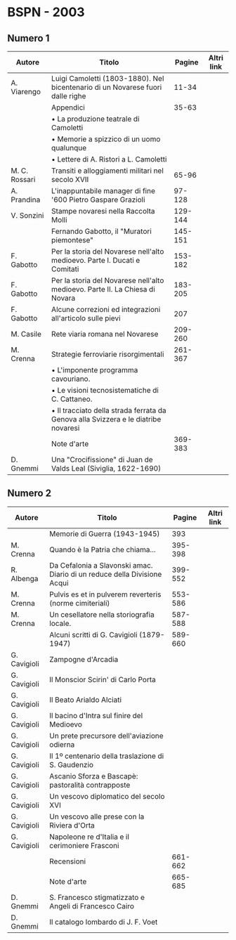 # BSPN - 2003

## Numero 1

| Autore        | Titolo                                                                             | Pagine  | Altri link |
|---------------|------------------------------------------------------------------------------------|---------|------------|
| A. Viarengo   | Luigi Camoletti (1803-1880). Nel bicentenario di un Novarese fuori dalle righe     | 11-34   |            |
|               | Appendici                                                                          | 35-63   |            |
|               | • La produzione teatrale di Camoletti                                              |         |            |
|               | • Memorie a spizzico di un uomo qualunque                                          |         |            |
|               | • Lettere di A. Ristori a L. Camoletti                                             |         |            |
| M. C. Rossari | Transiti e alloggiamenti militari nel secolo XVII                                  | 65-96   |            |
| A. Prandina   | L'inappuntabile manager di fine '600 Pietro Gaspare Grazioli                       | 97-128  |            |
| V. Sonzini    | Stampe novaresi nella Raccolta Molli                                               | 129-144 |            |
|               | Fernando Gabotto, il "Muratori piemontese"                                         | 145-151 |            |
| F. Gabotto    | Per la storia del Novarese nell'alto medioevo. Parte I. Ducati e Comitati          | 153-182 |            |
| F. Gabotto    | Per la storia del Novarese nell'alto medioevo. Parte II. La Chiesa di Novara       | 183-205 |            |
| F. Gabotto    | Alcune correzioni ed integrazioni all'articolo sulle pievi                         | 207     |            |
| M. Casile     | Rete viaria romana nel Novarese                                                    | 209-260 |            |
| M. Crenna     | Strategie ferroviarie risorgimentali                                               | 261-367 |            |
|               | • L'imponente programma cavouriano.                                                |         |            |
|               | • Le visioni tecnosistematiche di C. Cattaneo.                                     |         |            |
|               | • Il tracciato della strada ferrata da Genova alla Svizzera e le diatribe novaresi |         |            |
|               | Note d'arte                                                                        | 369-383 |            |
| D. Gnemmi     | Una "Crocifissione" di Juan de Valds Leal (Siviglia, 1622-1690)                    |         |            |

## Numero 2

| Autore       | Titolo                                                                   | Pagine  | Altri link |
|--------------|--------------------------------------------------------------------------|---------|------------|
|              | Memorie di Guerra (1943-1945)                                            | 393     |            |
| M. Crenna    | Quando è la Patria che chiama...                                         | 395-398 |            |
| R. Albenga   | Da Cefalonia a Slavonski amac. Diario di un reduce della Divisione Acqui | 399-552 |            |
| M. Crenna    | Pulvis es et in pulverem reverteris (norme cimiteriali)                  | 553-586 |            |
| M. Crenna    | Un cesellatore nella storiografia locale.                                | 587-588 |            |
|              | Alcuni scritti di G. Cavigioli (1879-1947)                               | 589-660 |            |
| G. Cavigioli | Zampogne d'Arcadia                                                       |         |            |
| G. Cavigioli | Il Monscior Scirin' di Carlo Porta                                       |         |            |
| G. Cavigioli | Il Beato Arialdo Alciati                                                 |         |            |
| G. Cavigioli | Il bacino d'Intra sul finire del Medioevo                                |         |            |
| G. Cavigioli | Un prete precursore dell'aviazione odierna                               |         |            |
| G. Cavigioli | Il 1º centenario della traslazione di S. Gaudenzio                       |         |            |
| G. Cavigioli | Ascanio Sforza e Bascapè: pastoralità contrapposte                       |         |            |
| G. Cavigioli | Un vescovo diplomatico del secolo XVI                                    |         |            |
| G. Cavigioli | Un vescovo alle prese con la Riviera d'Orta                              |         |            |
| G. Cavigioli | Napoleone re d'Italia e il cerimoniere Frasconi                          |         |            |
|              | Recensioni                                                               | 661-662 |            |
|              | Note d'arte                                                              | 665-685 |            |
| D. Gnemmi    | S. Francesco stigmatizzato e Angeli di Francesco Cairo                   |         |            |
| D. Gnemmi    | Il catalogo lombardo di J. F. Voet                                       |         |            |
